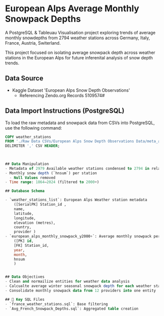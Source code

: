 # European Alps Average Monthly Snowpack Depths
A PostgreSQL & Tableuau Visualisation project exploring trends of average monthly snowdepths from 2794 weather stations across Germany, Italy, France, Austria, Switerland.

This project focused on isolating average snowpack depth across weather stations in the European Alps for future inferenital analysis of snow depth trends.

## Data Source
- Kaggle Dataset 'European Alps Snow Depth Observations'
  - Referencing Zendo.org Records 5109574#

## Data Import Instructions (PostgreSQL)

To load the raw metadata and snowpack data from CSVs into PostgreSQL, use the following command:

```sql
COPY weather_stations
FROM './Raw Data CSVs/European Alps Snow Depth Observations Data/meta_all.csv'
DELIMITER ',' CSV HEADER;

    
   
## Data Manipulation
- Metadata of 2979 Available weather stations condensed to 2794 in relavence to avaiable Monthly Snowpack Depths from 12 providers. 
- Monthly snow depth (`hnsum`) per station
  - Null Values removed
- Time range: 1864–2024 (filtered to 2000+)

## Database Schema

- `weather_stations_list`: European Alps Weather station metadata
    ([SerialPK] Station_id ,
    name, 
    latitude, 
    longitude, 
    elevation (metres), 
    country, 
    provider )
- `european_alps_monthly_snowpack_y2000+`: Average monthly snowpack per weather station (Filtered from year 2000 onwards)
    ([PK] id,
    [FK] Station_id,
    year,
    month,
    hnsum 
    )


## Data Objectives
- Clean and normailize entities for weather data analysis
- Calcualte average winter seasonal snowpack depth for each weather station
- Consolidate monthly snowpack data from 12 providers into one entity

## 📂 Key SQL Files
- `france_weather_stations.sql`: Base filtering
- `Avg_French_Snowpack_Depths.sql`: Aggregated table creation

  
